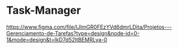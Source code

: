 # Task-Manager
https://www.figma.com/file/IJImGR0FEzYVd6dmrLDita/Projetos---Gerenciamento-de-Tarefas?type=design&node-id=0-1&mode=design&t=IkD7d52ltBEMRLya-0
